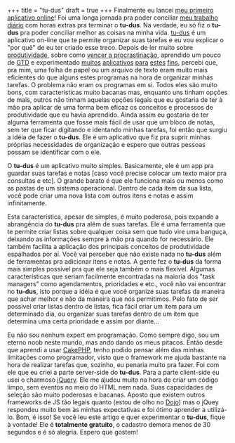 +++
title = "tu-dus"
draft = true
+++
Finalmente eu lancei [meu primeiro aplicativo online](http://en.wikipedia.org/wiki/WebApp)! Foi uma longa jornada pra poder conciliar [meu trabalho diário](http://www.acoruja.com/) com horas extras pra terminar o **tu-dus**. Na verdade, eu só fiz o **tu-dus** pra poder conciliar melhor as coisas na minha vida. [tu-dus](http://tu-dus.com) é um aplicativo on-line que te permite organizar suas tarefas e eu vou explicar o "por quê" de eu ter criado esse treco. Depois de ler muito sobre [produtividade](http://marcogomes.com/blog/2008/produtividade-simplicidade-e-foco/), sobre como [vencer a procrastinação](http://lifehacker.com/search/procrastination/), aprendido um pouco de [GTD](http://pt.wikipedia.org/wiki/Gtd) e experimentado [muitos](http://backpackit.com/) [aplicativos](http://www.tadalist.com/) [para](http://www.rememberthemilk.com/) [estes](http://todoist.com/) [fins](http://www.posttask.com/), percebi que, pra mim, uma folha de papel ou um arquivo de texto eram muito mais eficientes do que alguns estes programas na hora de organizar minhas tarefas. O problema não eram os programas em si. Todos eles são muito bons, com características muito bacanas mas, enquanto uns tinham opções de mais, outros não tinham aquelas opções legais que eu gostaria de ter à mão pra aplicar de uma forma bem eficaz os conceitos e processos de produtividade que eu havia aprendido. Ainda assim eu gostaria de ter alguma ferramenta que fosse mais fácil de usar que um bloco de notas, sem ter que ficar digitando e identando minhas tarefas, foi então que surgiu a idéia de fazer o **tu-dus**. Ele é um aplicativo que fiz pra suprir minhas próprias necessidades de organização e espero que outras pessoas possam se identificar com o ele.

O **tu-dus** é um aplicativo muito simples. Basicamente, ele é um app pra guardar suas tarefas e notas [caso você precise colocar um texto maior pra consultas e etc]. O grande barato é que ele funciona mais ou menos como as pastas de um sistema operacional. Dentro de cada ítem da sua lista, você pode criar uma nova lista com outros itens e notas e assim infinitamente.

Esta característica, apesar de simples, é muito poderosa, pois expande a abrangência do **tu-dus** pra além de suas tarefas. Ele é uma ferramenta que te permite criar listas sobre qualquer coisa sem que tudo vire uma banguça, deixando as informações sempre à mão pra quando for necessário. Ele também facilita a aplicação dos principais conceitos de produtividade espalhados por aí. Você vai perceber que não existe nada no **tu-dus** além de ferramentas pra adicionar itens e notas. A gente fez o **tu-dus** da forma mais simples possível pra que ele seja também o mais flexível. Algumas características que seriam facilmente encontradas na maioria dos "task managers" como agendamentos, prioridades e etc., você não vai encontrar no **tu-dus**, isto porque a idéia é que você organize suas tarefas da maneira que achar melhor e não da maneira que nós permitimos. Pelo fato de ser possivel criar listas dentro de listas, fica fácil criar um item para um determinado dia, ou organizar suas tarefas dentro de um item que determina uma certa prioridade e assim por diante...

Eu não sou nenhum expert em programação. Como sempre digo, sou um eterno noob neste mundo, mas ando dando os meus pitacos. Então desde que aprendi a usar [CakePHP](http://cakephp.org/), tenho podido pensar além das minhas limitações como programador, visto que o framework me ajuda bastante na hora de realizar tarefas que, sozinho, eu penaria muito pra fazer. Foi com ele que eu criei a parte server-side do **tu-dus**. Para a parte client-side eu usei o charmoso [jQuery](http://jquery.com/). Ele me ajudou muito na hora de criar um código limpo, sem eventos no meio do HTML nem nada. Suas capacidades de seleção são muito poderosas e bacanas. Aposto que existem outros frameworks de JS tão legais quanto (estou de olho no [Dojo](http://dojotoolkit.org/)) mas o jQuey respondeu muito bem às minhas expectativas e foi ótimo aprender a utilizá-lo. Bom, é isso!  Se você leu este artigo e quer experimentar o **tu-dus**, fique à vontade! Ele é **totalmente gratuito**, o cadastro demora menos de 30 segundos e é só alegria.  Espero que gostem!
